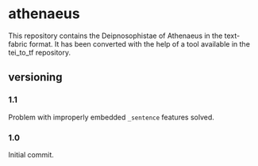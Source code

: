 # athenaeus
This repository contains the Deipnosophistae of Athenaeus in the text-fabric format. It has been converted with the help of a tool available in the tei_to_tf repository.

## versioning

### 1.1
Problem with improperly embedded `_sentence` features solved.

### 1.0
Initial commit.
